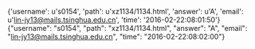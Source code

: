 {'username': u's0154', 'path': u'xz1134/1134.html', 'answer': u'A', 'email': u'lin-jy13@mails.tsinghua.edu.cn', 'time': '2016-02-22:08:01:50'}
{"username": "s0154", "path": "xz1134/1134.html", "answer": "A", "email": "lin-jy13@mails.tsinghua.edu.cn", "time": "2016-02-22:08:02:00"}